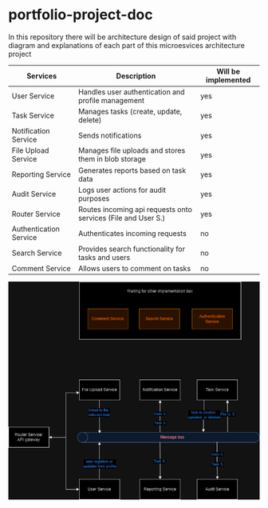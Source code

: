 # portfolio-project-doc

In this repository there will be architecture design of said project with diagram and explanations of each part of this microesvices architecture project

| Services               | Description                                                   | Will be implemented |
| ---------------------- | ------------------------------------------------------------- | ------------------- |
| User Service           | Handles user authentication and profile management            | yes                 |
| Task Service           | Manages tasks (create, update, delete)                        | yes                 |
| Notification Service   | Sends notifications                                           | yes                 |
| File Upload Service    | Manages file uploads and stores them in blob storage          | yes                 |
| Reporting Service      | Generates reports based on task data                          | yes                 |
| Audit Service          | Logs user actions for audit purposes                          | yes                 |
| Router Service         | Routes incoming api requests onto services (File and User S.) | yes                 |
| Authentication Service | Authenticates incoming requests                               | no                  |
| Search Service         | Provides search functionality for tasks and users             | no                  |
| Comment Service        | Allows users to comment on tasks                              | no                  |

![alt text](https://github.com/xxsawa/portfolio-project-doc/blob/main/portfolio-project-architecture.drawio.png)
